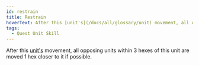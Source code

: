 ```yaml
---
id: restrain
title: Restrain
hoverText: After this [unit's](/docs/all/glossary/unit) movement, all opposing units within 3 hexes of this unit are moved 1 hex closer to it if possible.
tags:
  - Quest Unit Skill
---
```


After this [unit's](/docs/all/glossary/unit) movement, all opposing units within 3 hexes of this unit are moved 1 hex closer to it if possible.
